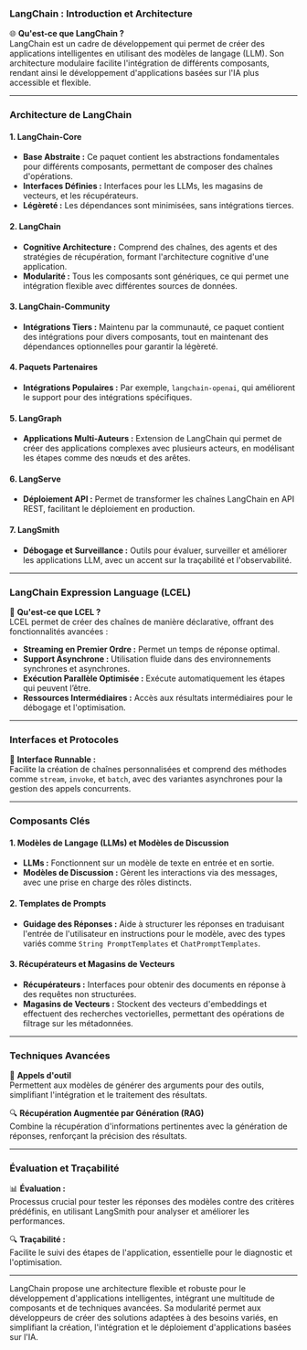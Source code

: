 ### LangChain : Introduction et Architecture

🌐 **Qu'est-ce que LangChain ?**  
LangChain est un cadre de développement qui permet de créer des applications intelligentes en utilisant des modèles de langage (LLM). Son architecture modulaire facilite l'intégration de différents composants, rendant ainsi le développement d'applications basées sur l'IA plus accessible et flexible.

---

### Architecture de LangChain

#### 1. **LangChain-Core**
- **Base Abstraite :** Ce paquet contient les abstractions fondamentales pour différents composants, permettant de composer des chaînes d'opérations.
- **Interfaces Définies :** Interfaces pour les LLMs, les magasins de vecteurs, et les récupérateurs.
- **Légèreté :** Les dépendances sont minimisées, sans intégrations tierces.

#### 2. **LangChain**
- **Cognitive Architecture :** Comprend des chaînes, des agents et des stratégies de récupération, formant l'architecture cognitive d'une application.
- **Modularité :** Tous les composants sont génériques, ce qui permet une intégration flexible avec différentes sources de données.

#### 3. **LangChain-Community**
- **Intégrations Tiers :** Maintenu par la communauté, ce paquet contient des intégrations pour divers composants, tout en maintenant des dépendances optionnelles pour garantir la légèreté.

#### 4. **Paquets Partenaires**
- **Intégrations Populaires :** Par exemple, `langchain-openai`, qui améliorent le support pour des intégrations spécifiques.

#### 5. **LangGraph**
- **Applications Multi-Auteurs :** Extension de LangChain qui permet de créer des applications complexes avec plusieurs acteurs, en modélisant les étapes comme des nœuds et des arêtes.

#### 6. **LangServe**
- **Déploiement API :** Permet de transformer les chaînes LangChain en API REST, facilitant le déploiement en production.

#### 7. **LangSmith**
- **Débogage et Surveillance :** Outils pour évaluer, surveiller et améliorer les applications LLM, avec un accent sur la traçabilité et l'observabilité.

---

### LangChain Expression Language (LCEL)

🔗 **Qu'est-ce que LCEL ?**  
LCEL permet de créer des chaînes de manière déclarative, offrant des fonctionnalités avancées :

- **Streaming en Premier Ordre :** Permet un temps de réponse optimal.
- **Support Asynchrone :** Utilisation fluide dans des environnements synchrones et asynchrones.
- **Exécution Parallèle Optimisée :** Exécute automatiquement les étapes qui peuvent l’être.
- **Ressources Intermédiaires :** Accès aux résultats intermédiaires pour le débogage et l'optimisation.

---

### Interfaces et Protocoles

🔄 **Interface Runnable :**  
Facilite la création de chaînes personnalisées et comprend des méthodes comme `stream`, `invoke`, et `batch`, avec des variantes asynchrones pour la gestion des appels concurrents.

---

### Composants Clés

#### 1. **Modèles de Langage (LLMs) et Modèles de Discussion**
- **LLMs :** Fonctionnent sur un modèle de texte en entrée et en sortie.
- **Modèles de Discussion :** Gèrent les interactions via des messages, avec une prise en charge des rôles distincts.

#### 2. **Templates de Prompts**
- **Guidage des Réponses :** Aide à structurer les réponses en traduisant l'entrée de l'utilisateur en instructions pour le modèle, avec des types variés comme `String PromptTemplates` et `ChatPromptTemplates`.

#### 3. **Récupérateurs et Magasins de Vecteurs**
- **Récupérateurs :** Interfaces pour obtenir des documents en réponse à des requêtes non structurées.
- **Magasins de Vecteurs :** Stockent des vecteurs d'embeddings et effectuent des recherches vectorielles, permettant des opérations de filtrage sur les métadonnées.

---

### Techniques Avancées

🚀 **Appels d'outil**  
Permettent aux modèles de générer des arguments pour des outils, simplifiant l'intégration et le traitement des résultats.

🔍 **Récupération Augmentée par Génération (RAG)**  
Combine la récupération d'informations pertinentes avec la génération de réponses, renforçant la précision des résultats.

---

### Évaluation et Traçabilité

📊 **Évaluation :**  
Processus crucial pour tester les réponses des modèles contre des critères prédéfinis, en utilisant LangSmith pour analyser et améliorer les performances.

🔍 **Traçabilité :**  
Facilite le suivi des étapes de l'application, essentielle pour le diagnostic et l'optimisation.

---

LangChain propose une architecture flexible et robuste pour le développement d'applications intelligentes, intégrant une multitude de composants et de techniques avancées. Sa modularité permet aux développeurs de créer des solutions adaptées à des besoins variés, en simplifiant la création, l'intégration et le déploiement d'applications basées sur l'IA.
